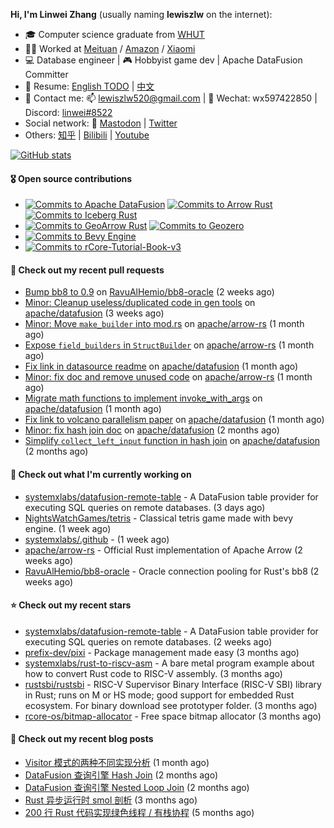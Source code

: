 **Hi, I'm Linwei Zhang** (usually naming **lewiszlw** on the internet):
- 🎓 Computer science graduate from [WHUT](https://en.wikipedia.org/wiki/Wuhan_University_of_Technology)
- 👨‍💻 Worked at [Meituan](https://about.meituan.com/home) / [Amazon](https://www.amazon.com/) / [Xiaomi](https://www.mi.com/)
- 💻 Database engineer | 🎮 Hobbyist game dev | Apache DataFusion Committer
- 📄 Resume: [English TODO](https://github.com/lewiszlw/lewiszlw/blob/main/Resume_EN.md) | [中文](https://github.com/lewiszlw/lewiszlw/blob/main/Resume_CN.md)
- 📱 Contact me: 📫 [lewiszlw520@gmail.com](mailto:lewiszlw520@gmail.com) | 💬 Wechat: wx597422850 | Discord: [linwei#8522](http://discordapp.com/users/891664307035713576)
- Social network: 🦣 [Mastodon](https://mastodon.world/@lewiszlw) | [Twitter](https://twitter.com/lewiszlw)
- Others: [知乎](https://www.zhihu.com/people/tian-qian-zhu-wu-ya) | [Bilibili](https://space.bilibili.com/43876861) | [Youtube](https://www.youtube.com/channel/UCnvri1tqAjxsp9nGQ63zUNw)

[![GitHub stats](https://github-readme-stats.vercel.app/api?username=lewiszlw&count_private=true&show_icons=true&theme=solarized-dark&include_all_commits=true)](https://github.com/anuraghazra/github-readme-stats)

#### 🎖️ Open source contributions
- [![Commits to Apache DataFusion](https://img.shields.io/github/commit-activity/t/apache/datafusion?authorFilter=lewiszlw&style=social&label=Apache%20DataFusion)](https://github.com/apache/datafusion/commits?author=lewiszlw) [![Commits to Arrow Rust](https://img.shields.io/github/commit-activity/t/apache/arrow-rs?authorFilter=lewiszlw&style=social&label=Arrow%20Rust)](https://github.com/apache/arrow-rs/commits?author=lewiszlw) [![Commits to Iceberg Rust](https://img.shields.io/github/commit-activity/t/apache/iceberg-rust?authorFilter=lewiszlw&style=social&label=Iceberg%20Rust)](https://github.com/apache/iceberg-rust/commits?author=lewiszlw)
- [![Commits to GeoArrow Rust](https://img.shields.io/github/commit-activity/t/geoarrow/geoarrow-rs?authorFilter=lewiszlw&style=social&label=GeoArrow%20Rust)](https://github.com/geoarrow/geoarrow-rs/commits?author=lewiszlw) [![Commits to Geozero](https://img.shields.io/github/commit-activity/t/georust/geozero?authorFilter=lewiszlw&style=social&label=Geozero)](https://github.com/georust/geozero/commits?author=lewiszlw)
- [![Commits to Bevy Engine](https://img.shields.io/github/commit-activity/t/bevyengine/bevy?authorFilter=lewiszlw&style=social&label=Bevy%20Engine)](https://github.com/bevyengine/bevy/commits?author=lewiszlw)
- [![Commits to rCore-Tutorial-Book-v3](https://img.shields.io/github/commit-activity/t/rcore-os/rCore-Tutorial-Book-v3?authorFilter=lewiszlw&style=social&label=rCore%20Tutorial%20Book)](https://github.com/rcore-os/rCore-Tutorial-Book-v3/commits?author=lewiszlw)

#### 🔨 Check out my recent pull requests

- [Bump bb8 to 0.9](https://github.com/RavuAlHemio/bb8-oracle/pull/2) on [RavuAlHemio/bb8-oracle](https://github.com/RavuAlHemio/bb8-oracle) (2 weeks ago)
- [Minor: Cleanup useless/duplicated code in gen tools](https://github.com/apache/datafusion/pull/15113) on [apache/datafusion](https://github.com/apache/datafusion) (3 weeks ago)
- [Minor: Move `make_builder` into mod.rs](https://github.com/apache/arrow-rs/pull/7218) on [apache/arrow-rs](https://github.com/apache/arrow-rs) (1 month ago)
- [Expose `field_builders` in `StructBuilder`](https://github.com/apache/arrow-rs/pull/7217) on [apache/arrow-rs](https://github.com/apache/arrow-rs) (1 month ago)
- [Fix link in datasource readme](https://github.com/apache/datafusion/pull/14928) on [apache/datafusion](https://github.com/apache/datafusion) (1 month ago)
- [Minor: fix doc and remove unused code](https://github.com/apache/arrow-rs/pull/7194) on [apache/arrow-rs](https://github.com/apache/arrow-rs) (1 month ago)
- [Migrate math functions to implement invoke_with_args](https://github.com/apache/datafusion/pull/14658) on [apache/datafusion](https://github.com/apache/datafusion) (1 month ago)
- [Fix link to volcano parallelism paper](https://github.com/apache/datafusion/pull/14497) on [apache/datafusion](https://github.com/apache/datafusion) (1 month ago)
- [Minor: fix hash join doc](https://github.com/apache/datafusion/pull/14206) on [apache/datafusion](https://github.com/apache/datafusion) (2 months ago)
- [Simplify `collect_left_input` function in hash join](https://github.com/apache/datafusion/pull/14148) on [apache/datafusion](https://github.com/apache/datafusion) (2 months ago)

#### 👷 Check out what I'm currently working on

- [systemxlabs/datafusion-remote-table](https://github.com/systemxlabs/datafusion-remote-table) - A DataFusion table provider for executing SQL queries on remote databases. (3 days ago)
- [NightsWatchGames/tetris](https://github.com/NightsWatchGames/tetris) - Classical tetris game made with bevy engine. (1 week ago)
- [systemxlabs/.github](https://github.com/systemxlabs/.github) -  (1 week ago)
- [apache/arrow-rs](https://github.com/apache/arrow-rs) - Official Rust implementation of Apache Arrow (2 weeks ago)
- [RavuAlHemio/bb8-oracle](https://github.com/RavuAlHemio/bb8-oracle) - Oracle connection pooling for Rust&#39;s bb8 (2 weeks ago)

#### ⭐ Check out my recent stars

- [systemxlabs/datafusion-remote-table](https://github.com/systemxlabs/datafusion-remote-table) - A DataFusion table provider for executing SQL queries on remote databases. (2 weeks ago)
- [prefix-dev/pixi](https://github.com/prefix-dev/pixi) - Package management made easy (3 months ago)
- [systemxlabs/rust-to-riscv-asm](https://github.com/systemxlabs/rust-to-riscv-asm) - A bare metal program example about how to convert Rust code to RISC-V assembly. (3 months ago)
- [rustsbi/rustsbi](https://github.com/rustsbi/rustsbi) - RISC-V Supervisor Binary Interface (RISC-V SBI) library in Rust; runs on M or HS mode; good support for embedded Rust ecosystem. For binary download see prototyper folder. (3 months ago)
- [rcore-os/bitmap-allocator](https://github.com/rcore-os/bitmap-allocator) - Free space bitmap allocator (3 months ago)

#### 📜 Check out my recent blog posts

- [Visitor 模式的两种不同实现分析](https://systemxlabs.github.io/blog/visitor-pattern/) (1 month ago)
- [DataFusion 查询引擎 Hash Join](https://systemxlabs.github.io/blog/datafusion-hash-join/) (2 months ago)
- [DataFusion 查询引擎 Nested Loop Join](https://systemxlabs.github.io/blog/datafusion-nested-loop-join/) (2 months ago)
- [Rust 异步运行时 smol 剖析](https://systemxlabs.github.io/blog/smol-async-runtime/) (3 months ago)
- [200 行 Rust 代码实现绿色线程 / 有栈协程](https://systemxlabs.github.io/blog/green-threads-in-200-lines-of-rust/) (5 months ago)
